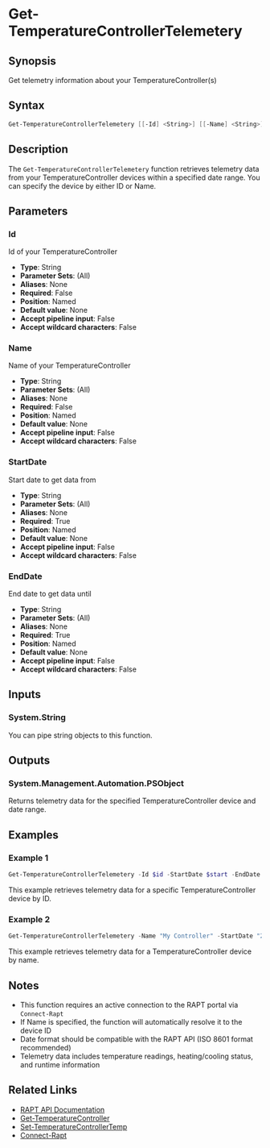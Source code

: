 # Get-TemperatureControllerTelemetery

## Synopsis

Get telemetry information about your TemperatureController(s)

## Syntax

```powershell
Get-TemperatureControllerTelemetery [[-Id] <String>] [[-Name] <String>] [-StartDate] <String> [-EndDate] <String>
```

## Description

The `Get-TemperatureControllerTelemetery` function retrieves telemetry data from your TemperatureController devices within a specified date range. You can specify the device by either ID or Name.

## Parameters

### Id

Id of your TemperatureController

- **Type**: String
- **Parameter Sets**: (All)
- **Aliases**: None
- **Required**: False
- **Position**: Named
- **Default value**: None
- **Accept pipeline input**: False
- **Accept wildcard characters**: False

### Name

Name of your TemperatureController

- **Type**: String
- **Parameter Sets**: (All)
- **Aliases**: None
- **Required**: False
- **Position**: Named
- **Default value**: None
- **Accept pipeline input**: False
- **Accept wildcard characters**: False

### StartDate

Start date to get data from

- **Type**: String
- **Parameter Sets**: (All)
- **Aliases**: None
- **Required**: True
- **Position**: Named
- **Default value**: None
- **Accept pipeline input**: False
- **Accept wildcard characters**: False

### EndDate

End date to get data until

- **Type**: String
- **Parameter Sets**: (All)
- **Aliases**: None
- **Required**: True
- **Position**: Named
- **Default value**: None
- **Accept pipeline input**: False
- **Accept wildcard characters**: False

## Inputs

### System.String

You can pipe string objects to this function.

## Outputs

### System.Management.Automation.PSObject

Returns telemetry data for the specified TemperatureController device and date range.

## Examples

### Example 1

```powershell
Get-TemperatureControllerTelemetery -Id $id -StartDate $start -EndDate $end
```

This example retrieves telemetry data for a specific TemperatureController device by ID.

### Example 2

```powershell
Get-TemperatureControllerTelemetery -Name "My Controller" -StartDate "2025-08-01" -EndDate "2025-08-18"
```

This example retrieves telemetry data for a TemperatureController device by name.

## Notes

- This function requires an active connection to the RAPT portal via `Connect-Rapt`
- If Name is specified, the function will automatically resolve it to the device ID
- Date format should be compatible with the RAPT API (ISO 8601 format recommended)
- Telemetry data includes temperature readings, heating/cooling status, and runtime information

## Related Links

- [RAPT API Documentation](https://api.rapt.io/index.html)
- [Get-TemperatureController](Get-TemperatureController.md)
- [Set-TemperatureControllerTemp](Set-TemperatureControllerTemp.md)
- [Connect-Rapt](Connect-Rapt.md)
